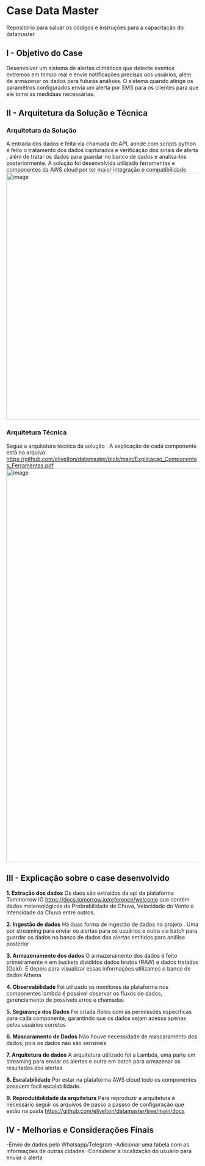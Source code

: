 # Case Data Master
Repositorio para salvar os códigos e instruções para a capacitação do datamaster

## I - Objetivo do Case
Desenvolver um sistema de alertas climáticos que detecte eventos extremos em tempo real e envie notificações precisas aos usuários, além de armazenar os dados para futuras análises. O sistema quando atinge os paramêtros configurados envia um alerta por SMS para os clientes para que ele tome as medidaas necessárias.

## II - Arquitetura da Solução e Técnica
### Arquitetura da Solução
A entrada dos dados é feita via chamada de API, aonde com scripts python é feito o tratamento dos dados capturados e verificação dos sinais de alerta , além de tratar os dados para guardar no banco de dados e analisa-los posteriormente. A solução foi desenvolvida utilizado ferramentas e componentes da AWS cloud por ter maior integração e compatibilidade
<img width="950" height="647" alt="image" src="https://github.com/user-attachments/assets/182d6223-4266-4c48-92aa-f4349b1add0f" />

### Arquitetura Técnica 
Segue a arquitetura técnica da solução . A explicação de cada componente está no arquivo https://github.com/elivelton/datamaster/blob/main/Explicacao_Componentes_Ferramentas.pdf
<img width="950" height="1031" alt="image" src="https://github.com/user-attachments/assets/2a30ca4c-6155-4ebd-9ebc-a1b4d6d0e880" />

## III - Explicação sobre o case desenvolvido
**1. Extração dos dados**
Os daos são extraídos da api da plataforma Tommorrow IO https://docs.tomorrow.io/reference/welcome que contém dados metereológicos de Probrabilidade de Chuva, Velocidade do Vento e Intensidade da Chuva entre outros.

**2. Ingestão de dados**
Há duas forma de ingestão de dados no projeto . Uma por streaming para enviar os alertas para os usuários e outra via batch para guardar os dados no banco de dados dos alertas emitidos para análise posterior

**3. Armazenamento dos dados**
O armazenamento dos dados é feito primeiramente n em buckets divididos dados brutos (RAW) e dados tratados (Gold). E depois para visualizar essas informações utilizamos o banco de dados Athena

**4. Observabilidade**
Foi utilizado os monitores da plataforma nos componentes lambda é possivel observar os fluxos de dados, gerenciamento de possíveis erros e chamadas

**5. Segurança dos Dados**
Foi criada Roles com as permissões especificas para cada componente, garantindo que os dados sejam acessa apenas pelos usuários corretos

**6. Mascaramento de Dados**
Não houve necessidade de mascaramento dos dados, pois os dados não são sensíveis

**7. Arquitetura de dados**
A arquitetura utilizado foi a Lambda, uma parte em streaming para enviar os alertas e outra em batch para armazenar os resultados dos alertas

**8. Escalabilidade**
Por estar na plataforma AWS cloud todo os componentes possuem facil escalabilidade.

**9. Reprodutibilidade da arquitetura**
Para reproduzir a arquitetura é necessário seguir os arquivos de passo a passso de configuração que estão na pasta https://github.com/elivelton/datamaster/tree/main/docs
 

## IV - Melhorias e Considerações Finais
-Envio de dados pelo Whatsapp/Telegram
-Adicionar uma tabela com as informações de outras cidades 
-Considerar a localização do usuário para enviar o alerta 


